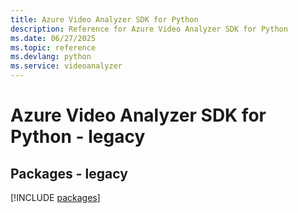 ```yaml
---
title: Azure Video Analyzer SDK for Python
description: Reference for Azure Video Analyzer SDK for Python
ms.date: 06/27/2025
ms.topic: reference
ms.devlang: python
ms.service: videoanalyzer
---
```

# Azure Video Analyzer SDK for Python - legacy
## Packages - legacy
[!INCLUDE [packages](video-analyzer-index.md)]